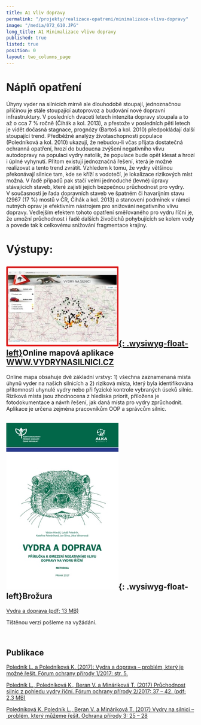 ```yaml
---
title: A1 Vliv dopravy
permalink: "/projekty/realizace-opatreni/minimalizace-vlivu-dopravy"
image: "/media/072_610.JPG"
long_title: A1 Minimalizace vlivu dopravy
published: true
listed: true
position: 0
layout: two_columns_page
---
```

# Náplň opatření

Úhyny vyder na silnicích mírně ale dlouhodobě stoupají, jednoznačnou
příčinou je stále stoupající autoprovoz a budování nové dopravní
infrastruktury. V posledních dvaceti letech intenzita dopravy stoupala
a to až o cca 7 % ročně (Čihák a kol. 2013), a přestože v posledních
pěti letech je vidět dočasná stagnace, prognózy (Bartoš a kol. 2010)
předpokládají další stoupající trend. Předběžné analýzy životaschopnosti
populace (Poledníková a kol. 2010) ukazují, že nebudou-li včas přijata
dostatečná ochranná opatření, hrozí do budoucna zvýšení negativního
vlivu autodopravy na populaci vydry natolik, že populace bude opět
klesat a hrozí i úplné vyhynutí. Přitom existují jednoznačná řešení,
která je možné realizovat a tento trend zvrátit. Vzhledem k tomu, že
vydry většinou překonávají silnice tam, kde se kříží s vodotečí, je
lokalizace rizikových míst možná. V řadě případů pak stačí velmi
jednoduché (levné) úpravy stávajících staveb, které zajistí jejich
bezpečnou průchodnost pro vydry. V současnosti je řada dopravních staveb
ve špatném či havarijním stavu (2967 (17 %) mostů v ČR, Čihák a kol.
2013) a stanovení podmínek v rámci nutných oprav je efektivním nástrojem
pro snižování negativního vlivu dopravy. Vedlejším efektem tohoto
opatření směřovaného pro vydru říční je, že umožní průchodnost i řadě
dalších živočichů pohybujících se kolem vody a povede tak k celkovému
snižování fragmentace krajiny.

# Výstupy:

## [![](/media/vydrynasilnici_300.jpg){: .wysiwyg-float-left}][1]Online mapová aplikace [WWW.VYDRYNASILNICI.CZ](WWW.VYDRYNASILNICI.CZ)

Online mapa obsahuje dvě základní vrstvy: 1) všechna zaznamenaná místa
úhynů vyder na našich silnicích a 2) riziková místa, který byla
identifikována přítomností uhynulé vydry nebo při fyzické kontrole
vybraných úseků silnic. Riziková místa jsou zhodnocena z hlediska
priorit, přiložena je fotodokumentace a návrh řešení, jak daná místa pro
vydry zprůchodnit. Aplikace je určena zejména pracovníkům OOP a správcům
silnic.

## ![](/media/vydra_a_doprava_-_ob_lka_300.jpg){: .wysiwyg-float-left}Brožura

[Vydra a doprava (pdf; 13 MB)](/media/vydra_a_doprava_-_web_1.pdf)

Tištěnou verzi pošleme na vyžádání.

<div class="clearfix"></div>

 

## Publikace

[Poledník L. a Poledníková K. (2017): Vydra a doprava – problém, který
je možné řešit. Fórum ochrany přírody 1/2017:
str. 5.](/media/11-vydra-a-doprava-problem-ktery-je-mozne-resit.pdf)

[Poledník L., Poledníková K., Beran V. a Mináriková T. (2017)
Průchodnost silnic z pohledu vydry říční. Fórum ochrany přírody 2/2017:
37 – 42. (pdf;
2,3 MB)](/media/12-pruchodnost-silnic-z-pohledu-vydry-ricni.pdf)

[Poledníková K, Poledník L., Beran V. a Mináriková T. (2017) Vydry na
silnici – problém, který můžeme řešit. Ochrana přírody 3:
25 – 28](/media/OP_03_2017_vydry.pdf)


[1]: http://www.vydrynasilnici.cz
